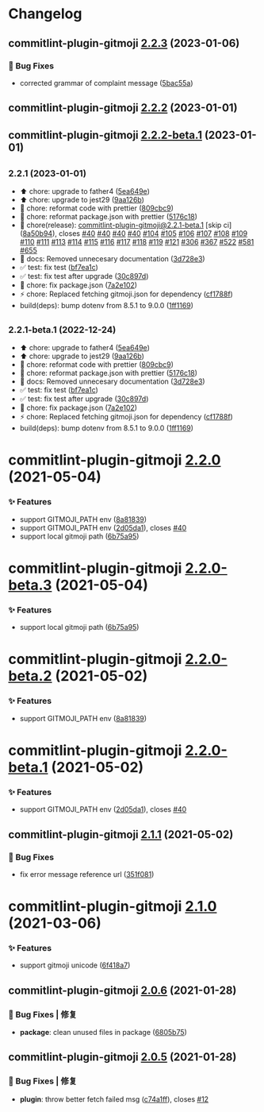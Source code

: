# Changelog

## commitlint-plugin-gitmoji [2.2.3](https://github.com/arvinxx/gitmoji-commit-workflow/compare/commitlint-plugin-gitmoji@2.2.2...commitlint-plugin-gitmoji@2.2.3) (2023-01-06)

### 🐛 Bug Fixes

- corrected grammar of complaint message ([5bac55a](https://github.com/arvinxx/gitmoji-commit-workflow/commit/5bac55a))

## commitlint-plugin-gitmoji [2.2.2](https://github.com/arvinxx/gitmoji-commit-workflow/compare/commitlint-plugin-gitmoji@2.2.1...commitlint-plugin-gitmoji@2.2.2) (2023-01-01)

## commitlint-plugin-gitmoji [2.2.2-beta.1](https://github.com/arvinxx/commitlint-config-gitmoji/compare/commitlint-plugin-gitmoji@2.2.1...commitlint-plugin-gitmoji@2.2.2-beta.1) (2023-01-01)

## <small>2.2.1 (2023-01-01)</small>

- :arrow_up: chore: upgrade to father4 ([5ea649e](https://github.com/arvinxx/commitlint-config-gitmoji/commit/5ea649e))
- :arrow_up: chore: upgrade to jest29 ([9aa126b](https://github.com/arvinxx/commitlint-config-gitmoji/commit/9aa126b))
- :art: chore: reformat code with prettier ([809cbc9](https://github.com/arvinxx/commitlint-config-gitmoji/commit/809cbc9))
- :art: chore: reformat package.json with prettier ([5176c18](https://github.com/arvinxx/commitlint-config-gitmoji/commit/5176c18))
- :bookmark: chore(release): commitlint-plugin-gitmoji@2.2.1-beta.1 [skip ci] ([8a50b94](https://github.com/arvinxx/commitlint-config-gitmoji/commit/8a50b94)), closes [#40](https://github.com/arvinxx/commitlint-config-gitmoji/issues/40) [#40](https://github.com/arvinxx/commitlint-config-gitmoji/issues/40) [#40](https://github.com/arvinxx/commitlint-config-gitmoji/issues/40) [#40](https://github.com/arvinxx/commitlint-config-gitmoji/issues/40) [#104](https://github.com/arvinxx/commitlint-config-gitmoji/issues/104) [#105](https://github.com/arvinxx/commitlint-config-gitmoji/issues/105) [#106](https://github.com/arvinxx/commitlint-config-gitmoji/issues/106) [#107](https://github.com/arvinxx/commitlint-config-gitmoji/issues/107) [#108](https://github.com/arvinxx/commitlint-config-gitmoji/issues/108) [#109](https://github.com/arvinxx/commitlint-config-gitmoji/issues/109) [#110](https://github.com/arvinxx/commitlint-config-gitmoji/issues/110) [#111](https://github.com/arvinxx/commitlint-config-gitmoji/issues/111) [#113](https://github.com/arvinxx/commitlint-config-gitmoji/issues/113) [#114](https://github.com/arvinxx/commitlint-config-gitmoji/issues/114) [#115](https://github.com/arvinxx/commitlint-config-gitmoji/issues/115) [#116](https://github.com/arvinxx/commitlint-config-gitmoji/issues/116) [#117](https://github.com/arvinxx/commitlint-config-gitmoji/issues/117) [#118](https://github.com/arvinxx/commitlint-config-gitmoji/issues/118) [#119](https://github.com/arvinxx/commitlint-config-gitmoji/issues/119) [#121](https://github.com/arvinxx/commitlint-config-gitmoji/issues/121) [#306](https://github.com/arvinxx/commitlint-config-gitmoji/issues/306) [#367](https://github.com/arvinxx/commitlint-config-gitmoji/issues/367) [#522](https://github.com/arvinxx/commitlint-config-gitmoji/issues/522) [#581](https://github.com/arvinxx/commitlint-config-gitmoji/issues/581) [#655](https://github.com/arvinxx/commitlint-config-gitmoji/issues/655)
- :memo: docs: Removed unnecesary documentation ([3d728e3](https://github.com/arvinxx/commitlint-config-gitmoji/commit/3d728e3))
- :white_check_mark: test: fix test ([bf7ea1c](https://github.com/arvinxx/commitlint-config-gitmoji/commit/bf7ea1c))
- :white_check_mark: test: fix test after upgrade ([30c897d](https://github.com/arvinxx/commitlint-config-gitmoji/commit/30c897d))
- :wrench: chore: fix package.json ([7a2e102](https://github.com/arvinxx/commitlint-config-gitmoji/commit/7a2e102))
- :zap: chore: Replaced fetching gitmoji.json for dependency ([cf1788f](https://github.com/arvinxx/commitlint-config-gitmoji/commit/cf1788f))
- build(deps): bump dotenv from 8.5.1 to 9.0.0 ([1ff1169](https://github.com/arvinxx/commitlint-config-gitmoji/commit/1ff1169))

## <small>2.2.1-beta.1 (2022-12-24)</small>

- :arrow_up: chore: upgrade to father4 ([5ea649e](https://github.com/arvinxx/commitlint-config-gitmoji/commit/5ea649e))
- :arrow_up: chore: upgrade to jest29 ([9aa126b](https://github.com/arvinxx/commitlint-config-gitmoji/commit/9aa126b))
- :art: chore: reformat code with prettier ([809cbc9](https://github.com/arvinxx/commitlint-config-gitmoji/commit/809cbc9))
- :art: chore: reformat package.json with prettier ([5176c18](https://github.com/arvinxx/commitlint-config-gitmoji/commit/5176c18))
- :memo: docs: Removed unnecesary documentation ([3d728e3](https://github.com/arvinxx/commitlint-config-gitmoji/commit/3d728e3))
- :white_check_mark: test: fix test ([bf7ea1c](https://github.com/arvinxx/commitlint-config-gitmoji/commit/bf7ea1c))
- :white_check_mark: test: fix test after upgrade ([30c897d](https://github.com/arvinxx/commitlint-config-gitmoji/commit/30c897d))
- :wrench: chore: fix package.json ([7a2e102](https://github.com/arvinxx/commitlint-config-gitmoji/commit/7a2e102))
- :zap: chore: Replaced fetching gitmoji.json for dependency ([cf1788f](https://github.com/arvinxx/commitlint-config-gitmoji/commit/cf1788f))
- build(deps): bump dotenv from 8.5.1 to 9.0.0 ([1ff1169](https://github.com/arvinxx/commitlint-config-gitmoji/commit/1ff1169))

# commitlint-plugin-gitmoji [2.2.0](https://github.com/arvinxx/commitlint-config-gitmoji/compare/commitlint-plugin-gitmoji@2.1.1...commitlint-plugin-gitmoji@2.2.0) (2021-05-04)

### ✨ Features

- support GITMOJI_PATH env ([8a81839](https://github.com/arvinxx/commitlint-config-gitmoji/commit/8a81839))
- support GITMOJI_PATH env ([2d05da1](https://github.com/arvinxx/commitlint-config-gitmoji/commit/2d05da1)), closes [#40](https://github.com/arvinxx/commitlint-config-gitmoji/issues/40)
- support local gitmoji path ([6b75a95](https://github.com/arvinxx/commitlint-config-gitmoji/commit/6b75a95))

# commitlint-plugin-gitmoji [2.2.0-beta.3](https://github.com/arvinxx/commitlint-config-gitmoji/compare/commitlint-plugin-gitmoji@2.2.0-beta.2...commitlint-plugin-gitmoji@2.2.0-beta.3) (2021-05-04)

### ✨ Features

- support local gitmoji path ([6b75a95](https://github.com/arvinxx/commitlint-config-gitmoji/commit/6b75a95))

# commitlint-plugin-gitmoji [2.2.0-beta.2](https://github.com/arvinxx/commitlint-config-gitmoji/compare/commitlint-plugin-gitmoji@2.2.0-beta.1...commitlint-plugin-gitmoji@2.2.0-beta.2) (2021-05-02)

### ✨ Features

- support GITMOJI_PATH env ([8a81839](https://github.com/arvinxx/commitlint-config-gitmoji/commit/8a81839))

# commitlint-plugin-gitmoji [2.2.0-beta.1](https://github.com/arvinxx/commitlint-config-gitmoji/compare/commitlint-plugin-gitmoji@2.1.0...commitlint-plugin-gitmoji@2.2.0-beta.1) (2021-05-02)

### ✨ Features

- support GITMOJI_PATH env ([2d05da1](https://github.com/arvinxx/commitlint-config-gitmoji/commit/2d05da1)), closes [#40](https://github.com/arvinxx/commitlint-config-gitmoji/issues/40)

## commitlint-plugin-gitmoji [2.1.1](https://github.com/arvinxx/commitlint-config-gitmoji/compare/commitlint-plugin-gitmoji@2.1.0...commitlint-plugin-gitmoji@2.1.1) (2021-05-02)

### 🐛 Bug Fixes

- fix error message reference url ([351f081](https://github.com/arvinxx/commitlint-config-gitmoji/commit/351f081))

# commitlint-plugin-gitmoji [2.1.0](https://github.com/arvinxx/commitlint-config-gitmoji/compare/commitlint-plugin-gitmoji@2.0.6...commitlint-plugin-gitmoji@2.1.0) (2021-03-06)

### ✨ Features

- support gitmoji unicode ([6f418a7](https://github.com/arvinxx/commitlint-config-gitmoji/commit/6f418a7))

## commitlint-plugin-gitmoji [2.0.6](https://github.com/arvinxx/commitlint-config-gitmoji/compare/commitlint-plugin-gitmoji@2.0.5...commitlint-plugin-gitmoji@2.0.6) (2021-01-28)

### 🐛 Bug Fixes | 修复

- **package**: clean unused files in package ([6805b75](https://github.com/arvinxx/commitlint-config-gitmoji/commit/6805b75))

## commitlint-plugin-gitmoji [2.0.5](https://github.com/arvinxx/commitlint-config-gitmoji/compare/commitlint-plugin-gitmoji@2.0.4...commitlint-plugin-gitmoji@2.0.5) (2021-01-28)

### 🐛 Bug Fixes | 修复

- **plugin**: throw better fetch failed msg ([c74a1ff](https://github.com/arvinxx/commitlint-config-gitmoji/commit/c74a1ff)), closes [#12](https://github.com/arvinxx/commitlint-config-gitmoji/issues/12)
